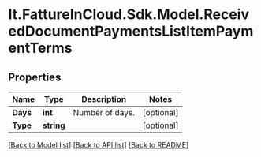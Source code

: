 # It.FattureInCloud.Sdk.Model.ReceivedDocumentPaymentsListItemPaymentTerms

## Properties

Name | Type | Description | Notes
------------ | ------------- | ------------- | -------------
**Days** | **int** | Number of days. | [optional] 
**Type** | **string** |  | [optional] 

[[Back to Model list]](../README.md#documentation-for-models) [[Back to API list]](../README.md#documentation-for-api-endpoints) [[Back to README]](../README.md)

